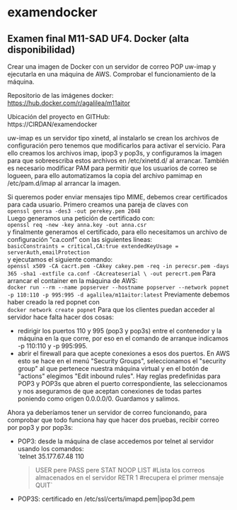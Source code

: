 # examendocker
## Examen final M11-SAD UF4. Docker (alta disponibilidad)
Crear una imagen de Docker con un servidor de correo POP uw-imap y ejecutarla en una máquina de AWS. Comprobar el funcionamiento de la máquina.

Repositorio de las imágenes docker:  
https://hub.docker.com/r/agalilea/m11aitor

Ubicación del proyecto en GITHub:  
https://ClRDAN/examendocker

uw-imap es un servidor tipo xinetd, al instalarlo se crean los archivos de configuración pero tenemos que modificarlos para activar el servicio. Para ello creamos los archivos imap, ipop3 y pop3s, y configuramos la imagen para que sobreescriba estos archivos en /etc/xinetd.d/ al arrancar. También es necesario modificar PAM para permitir que los usuarios de correo se logueen, para ello automatizamos la copia del archivo pamimap en /etc/pam.d/imap al arrancar la imagen.  

Si queremos poder enviar mensajes tipo MIME, debemos crear certificados para cada usuario. Primero creamos una pareja de claves con  
`openssl genrsa -des3 -out perekey.pem 2048`  
Luego generamos una petición de certificado con:  
`openssl req -new -key anna.key -out anna.csr`  
y finalmente generamos el certificado, para ello necesitamos un archivo de configuración "ca.conf" con las siguientes líneas:  
`basicConstraints = critical,CA:true
extendedKeyUsage = serverAuth,emailProtection`  
y ejecutamos el siguiente comando:  
`openssl x509 -CA cacrt.pem -CAkey cakey.pem -req -in perecsr.pem -days 365 -sha1 -extfile ca.conf -CAcreateserial \
 -out perecrt.pem`
Para arrancar el container en la máquina de AWS:  
`docker run --rm --name popserver --hostname popserver --network popnet -p 110:110 -p 995:995 -d agalilea/m11aitor:latest`
Previamente debemos haber creado la red popnet con   
`docker network create popnet`
Para que los clientes puedan acceder al servidor hace falta hacer dos cosas:
* redirigir los puertos 110 y 995 (pop3 y pop3s) entre el contenedor y la máquina en la que corre, por eso en el comando de arranque indicamos -p 110:110 y -p 995:995.
* abrir el firewall para que acepte conexiones a esos dos puertos. En AWS esto se hace en el menú "Security Groups", seleccionamos el "security group" al que pertenece nuestra máquina virtual y en el botón de "actions" elegimos "Edit inbound rules". Hay reglas predefinidas para POP3 y POP3s que abren el puerto correspondiente, las seleccionamos y nos aseguramos de que aceptan conexiones de todas partes poniendo como origen 0.0.0.0/0. Guardamos y salimos.

Ahora ya deberíamos tener un servidor de correo funcionando, para comprobar que todo funciona hay que hacer dos pruebas, recibir correo por pop3 y por pop3s:  
* POP3: desde la máquina de clase accedemos por telnet al servidor usando los comandos:  
  `telnet 35.177.67.48 110
    >USER pere
    >PASS pere
    >STAT
    >NOOP
    >LIST       #Lista los correos almacenados en el servidor
    >RETR 1     #recupera el primer mensaje
    >QUIT`
* POP3S: certificado en /etc/ssl/certs/imapd.pem|ipop3d.pem    

